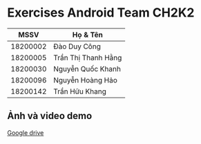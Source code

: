 # Exercises Android Team CH2K2
MSSV | Họ & Tên
---- | --------
18200002 | Đào Duy Công
18200005 | Trần Thị Thanh Hằng
18200030 | Nguyễn Quốc Khanh
18200096 | Nguyễn Hoàng Hảo
18200142 | Trần Hữu Khang
## Ảnh và video demo
[Google drive](https://drive.google.com/drive/u/0/folders/1N4bLre0rc_Clf6xitXwme-1VE_KdJTpV)
